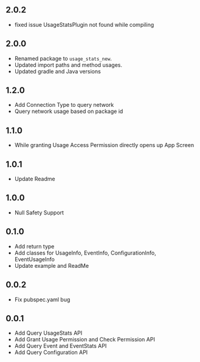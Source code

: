 ## 2.0.2

- fixed issue UsageStatsPlugin not found while compiling
## 2.0.0
* Renamed package to `usage_stats_new`.
* Updated import paths and method usages.
* Updated gradle and Java versions 

## 1.2.0
* Add Connection Type to query network
* Query network usage based on package id


## 1.1.0
* While granting Usage Access Permission directly opens up App Screen


## 1.0.1
* Update Readme

## 1.0.0
* Null Safety Support

## 0.1.0
* Add return type
* Add classes for UsageInfo, EventInfo, ConfigurationInfo, EventUsageInfo
* Update example and ReadMe

## 0.0.2
* Fix pubspec.yaml bug

## 0.0.1

* Add Query UsageStats API
* Add Grant Usage Permission and Check Permission API
* Add Query Event and EventStats API
* Add Query Configuration API
